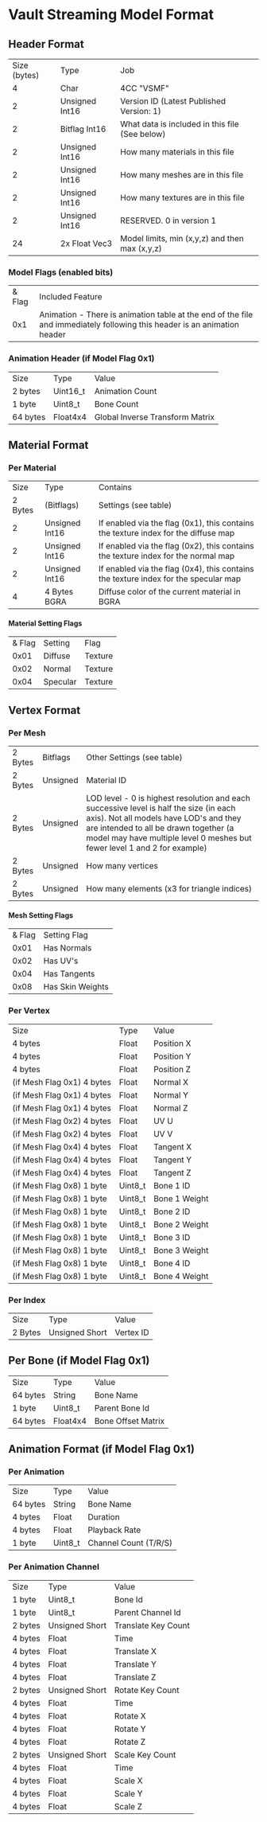 # Vault Streaming Model Format

## Header Format
<table>
  <tr><td>Size (bytes)</td><td>Type</td><td>Job</td></tr>
  <tr><td>4</td><td>Char</td><td>4CC "VSMF"</td></tr>
  <tr><td>2</td><td>Unsigned Int16</td><td>Version ID (Latest Published Version: 1)</td></tr>
  <tr><td>2</td><td>Bitflag Int16</td><td>What data is included in this file (See below)</td></tr>
  <tr><td>2</td><td>Unsigned Int16</td><td>How many materials in this file</td></tr>
  <tr><td>2</td><td>Unsigned Int16</td><td>How many meshes are in this file</td></tr>
  <tr><td>2</td><td>Unsigned Int16</td><td>How many textures are in this file</td></tr>
  <tr><td>2</td><td>Unsigned Int16</td><td>RESERVED. 0 in version 1</td></tr>
  <tr><td>24</td><td>2x Float Vec3</td><td>Model limits, min (x,y,z) and then max (x,y,z)</td></tr>
</table>

### Model Flags (enabled bits)
<table>
  <tr><td>& Flag</td><td>Included Feature</td></tr>
  <tr><td>0x1</td><td>Animation - There is animation table at the end of the file and immediately following this header is an animation header</td></tr>
</table>

### Animation Header (if Model Flag 0x1)
<table>
<tr><td>Size</td><td>Type</td><td>Value</td></tr>
<tr><td>2 bytes</td><td>Uint16_t</td><td>Animation Count</td></tr>
<tr><td>1 byte</td><td>Uint8_t</td><td>Bone Count</td></tr>
<tr><td>64 bytes</td><td>Float4x4</td><td>Global Inverse Transform Matrix</td></tr>
</table>

## Material Format
### Per Material
<table>
  <tr><td>Size</td><td>Type</td><td>Contains</td></tr>
  <tr><td>2 Bytes</td><td>(Bitflags)</td><td>Settings (see table)</td></tr>
  <tr><td>2</td><td>Unsigned Int16</td><td>If enabled via the flag (0x1), this contains the texture index for the diffuse map</td></tr>
  <tr><td>2</td><td>Unsigned Int16</td><td>If enabled via the flag (0x2), this contains the texture index for the normal map</td></tr>
  <tr><td>2</td><td>Unsigned Int16</td><td>If enabled via the flag (0x4), this contains the texture index for the specular map</td></tr>
  <tr><td>4</td><td>4 Bytes BGRA</td><td>Diffuse color of the current material in BGRA</td></tr>
</table>

#### Material Setting Flags
<table>
  <tr><td>& Flag</td><td>Setting</td><td>Flag</td></tr>
  <tr><td>0x01</td><td>Diffuse</td><td>Texture</td></tr>
  <tr><td>0x02</td><td>Normal</td><td>Texture</td></tr>
  <tr><td>0x04</td><td>Specular</td><td>Texture</td></tr>
</table>

## Vertex Format
### Per Mesh
<table>
  <tr><td>2 Bytes</td><td>Bitflags</td><td>Other Settings (see table)</td></tr>
  <tr><td>2 Bytes</td><td>Unsigned</td><td>Material ID</td></tr>
  <tr><td>2 Bytes</td><td>Unsigned</td><td>LOD level - 0 is highest resolution and each successive level is half the size (in each axis). Not all models have LOD's and they are intended to all be drawn together (a model may have multiple level 0 meshes but fewer level 1 and 2 for example)</td></tr>
  <tr><td>2 Bytes</td><td>Unsigned</td><td>How many vertices</td></tr>
  <tr><td>2 Bytes</td><td>Unsigned</td><td>How many elements (x3 for triangle indices)</td></tr>
</table>

#### Mesh Setting Flags
<table>
  <tr><td>& Flag</td><td>Setting Flag</td></tr>
  <tr><td>0x01</td><td>Has Normals</td></tr>
  <tr><td>0x02</td><td>Has UV's</td></tr>
  <tr><td>0x04</td><td>Has Tangents</td></tr>
  <tr><td>0x08</td><td>Has Skin Weights</td></tr>
</table>

### Per Vertex
<table>
<tr><td>Size</td><td>Type</td><td>Value</td></tr>
<tr><td>4 bytes</td><td>Float</td><td>Position X</td></tr>
<tr><td>4 bytes</td><td>Float</td><td>Position Y</td></tr>
<tr><td>4 bytes</td><td>Float</td><td>Position Z</td></tr>

<tr><td>(if Mesh Flag 0x1) 4 bytes</td><td>Float</td><td>Normal X</td></tr>
<tr><td>(if Mesh Flag 0x1) 4 bytes</td><td>Float</td><td>Normal Y</td></tr>
<tr><td>(if Mesh Flag 0x1) 4 bytes</td><td>Float</td><td>Normal Z</td></tr>

<tr><td>(if Mesh Flag 0x2) 4 bytes</td><td>Float</td><td>UV U</td></tr>
<tr><td>(if Mesh Flag 0x2) 4 bytes</td><td>Float</td><td>UV V</td></tr>

<tr><td>(if Mesh Flag 0x4) 4 bytes</td><td>Float</td><td>Tangent X</td></tr>
<tr><td>(if Mesh Flag 0x4) 4 bytes</td><td>Float</td><td>Tangent Y</td></tr>
<tr><td>(if Mesh Flag 0x4) 4 bytes</td><td>Float</td><td>Tangent Z</td></tr>

<tr><td>(if Mesh Flag 0x8) 1 byte</td><td>Uint8_t</td><td>Bone 1 ID</td></tr>
<tr><td>(if Mesh Flag 0x8) 1 byte</td><td>Uint8_t</td><td>Bone 1 Weight</td></tr>
<tr><td>(if Mesh Flag 0x8) 1 byte</td><td>Uint8_t</td><td>Bone 2 ID</td></tr>
<tr><td>(if Mesh Flag 0x8) 1 byte</td><td>Uint8_t</td><td>Bone 2 Weight</td></tr>
<tr><td>(if Mesh Flag 0x8) 1 byte</td><td>Uint8_t</td><td>Bone 3 ID</td></tr>
<tr><td>(if Mesh Flag 0x8) 1 byte</td><td>Uint8_t</td><td>Bone 3 Weight</td></tr>
<tr><td>(if Mesh Flag 0x8) 1 byte</td><td>Uint8_t</td><td>Bone 4 ID</td></tr>
<tr><td>(if Mesh Flag 0x8) 1 byte</td><td>Uint8_t</td><td>Bone 4 Weight</td></tr>
</table>

### Per Index
<table>
<tr><td>Size</td><td>Type</td><td>Value</td></tr>
<tr><td>2 Bytes</td><td>Unsigned Short</td><td>Vertex ID</td></tr>
</table>

## Per Bone (if Model Flag 0x1)
<table>
<tr><td>Size</td><td>Type</td><td>Value</td></tr>
<tr><td>64 bytes</td><td>String</td><td>Bone Name</td></tr>
<tr><td>1 byte</td><td>Uint8_t<float></td><td>Parent Bone Id</td></tr>
<tr><td>64 bytes</td><td>Float4x4</td><td>Bone Offset Matrix</td></tr>
</table>

## Animation Format (if Model Flag 0x1)

### Per Animation
<table>
<tr><td>Size</td><td>Type</td><td>Value</td></tr>
<tr><td>64 bytes</td><td>String</td><td>Bone Name</td></tr>
<tr><td>4 bytes</td><td>Float</td><td>Duration</td></tr>
<tr><td>4 bytes</td><td>Float</td><td>Playback Rate</td></tr>
<tr><td>1 byte</td><td>Uint8_t</td><td>Channel Count (T/R/S)</td></tr>
</table>

### Per Animation Channel
<table>
<tr><td>Size</td><td>Type</td><td>Value</td></tr>
<tr><td>1 byte</td><td>Uint8_t</td><td>Bone Id</td></tr>
<tr><td>1 byte</td><td>Uint8_t</td><td>Parent Channel Id</td></tr>
<tr><td>2 bytes</td><td>Unsigned Short</td><td>Translate Key Count</td></tr>
<tr><td>4 bytes</td><td>Float</td><td>Time</td></tr>
<tr><td>4 bytes</td><td>Float</td><td>Translate X</td></tr>
<tr><td>4 bytes</td><td>Float</td><td>Translate Y</td></tr>
<tr><td>4 bytes</td><td>Float</td><td>Translate Z</td></tr>
<tr><td>2 bytes</td><td>Unsigned Short</td><td>Rotate Key Count</td></tr>
<tr><td>4 bytes</td><td>Float</td><td>Time</td></tr>
<tr><td>4 bytes</td><td>Float</td><td>Rotate X</td></tr>
<tr><td>4 bytes</td><td>Float</td><td>Rotate Y</td></tr>
<tr><td>4 bytes</td><td>Float</td><td>Rotate Z</td></tr>
<tr><td>2 bytes</td><td>Unsigned Short</td><td>Scale Key Count</td></tr>
<tr><td>4 bytes</td><td>Float</td><td>Time</td></tr>
<tr><td>4 bytes</td><td>Float</td><td>Scale X</td></tr>
<tr><td>4 bytes</td><td>Float</td><td>Scale Y</td></tr>
<tr><td>4 bytes</td><td>Float</td><td>Scale Z</td></tr>
</table>
